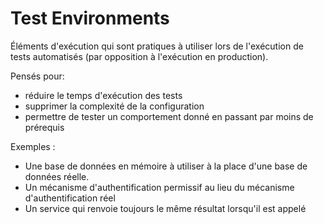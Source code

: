 # Test Environments
Éléments d'exécution qui sont pratiques à utiliser lors de l'exécution de tests automatisés (par opposition à l'exécution en production).

Pensés pour:
* réduire le temps d'exécution des tests
* supprimer la complexité de la configuration
* permettre de tester un comportement donné en passant par moins de prérequis

Exemples :
* Une base de données en mémoire à utiliser à la place d'une base de données réelle.
* Un mécanisme d'authentification permissif au lieu du mécanisme d'authentification réel
* Un service qui renvoie toujours le même résultat lorsqu'il est appelé
